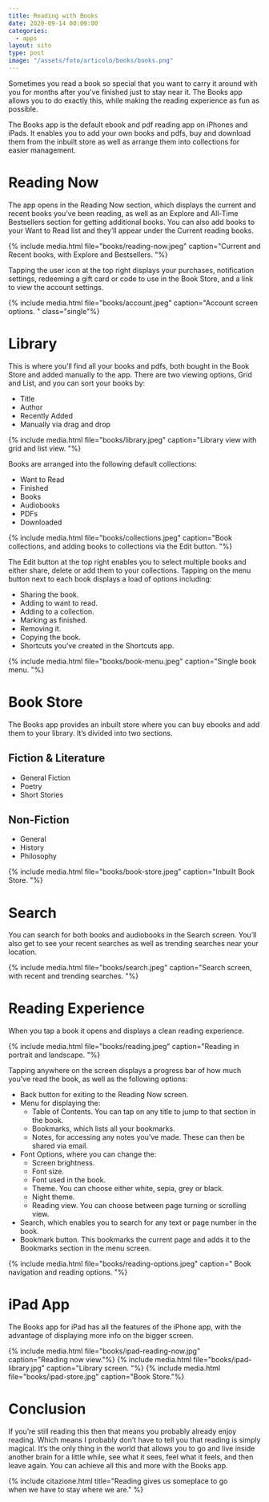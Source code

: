 ```yaml
---
title: Reading with Books
date: 2020-09-14 00:00:00
categories:
  - apps
layout: sito
type: post
image: "/assets/foto/articolo/books/books.png"
---
```


Sometimes you read a book so special that you want to carry it around with you for months after you've finished just to stay near it. The Books app allows you to do exactly this, while making the reading experience as fun as possible.

The Books app is the default ebook and pdf reading app on iPhones and iPads. It enables you to add your own books and pdfs, buy and download them from the inbuilt store as well as arrange them into collections for easier management.

# Reading Now

The app opens in the Reading Now section, which displays the current and recent books you’ve been reading, as well as an Explore and All-Time Bestsellers section for getting additional books. You can also add books to your Want to Read list and they’ll appear under the Current reading books.

{% include media.html file="books/reading-now.jpeg" caption="Current and Recent books, with Explore and Bestsellers. "%}

Tapping the user icon at the top right displays your purchases, notification settings, redeeming a gift card or code to use in the Book Store, and a link to view the account settings.

{% include media.html file="books/account.jpeg" caption="Account screen options. " class="single"%}

# Library

This is where you’ll find all your books and pdfs, both bought in the Book Store and added manually to the app. There are two viewing options, Grid and List, and you can sort your books by:

* Title
* Author
* Recently Added
* Manually via drag and drop

{% include media.html file="books/library.jpeg" caption="Library view with grid and list view. "%}

Books are arranged into the following default collections:

* Want to Read
* Finished
* Books
* Audiobooks
* PDFs
* Downloaded

{% include media.html file="books/collections.jpeg" caption="Book collections, and adding books to collections via the Edit button. "%}

The Edit button at the top right enables you to select multiple books and either share, delete or add them to your collections. Tapping on the menu button next to each book displays a load of options including:

* Sharing the book.
* Adding to want to read.
* Adding to a collection.
* Marking as finished.
* Removing it.
* Copying the book.
* Shortcuts you’ve created in the Shortcuts app.

{% include media.html file="books/book-menu.jpeg" caption="Single book menu. "%}

# Book Store

The Books app provides an inbuilt store where you can buy ebooks and add them to your library. It’s divided into two sections.

## Fiction & Literature
* General Fiction
* Poetry
* Short Stories

## Non-Fiction
* General
* History
* Philosophy

{% include media.html file="books/book-store.jpeg" caption="Inbuilt Book Store. "%}

# Search

You can search for both books and audiobooks in the Search screen. You’ll also get to see your recent searches as well as trending searches near your location.

{% include media.html file="books/search.jpeg" caption="Search screen, with recent and trending searches. "%}

# Reading Experience

When you tap a book it opens and displays a clean reading experience.

{% include media.html file="books/reading.jpeg" caption="Reading in portrait and landscape. "%}

Tapping anywhere on the screen displays a progress bar of how much you’ve read the book, as well as the following options:

* Back button for exiting to the Reading Now screen.
* Menu for displaying the:
  * Table of Contents. You can tap on any title to jump to that section in the book.
  * Bookmarks, which lists all your bookmarks.
  * Notes, for accessing any notes you’ve made. These can then be shared via email.
* Font Options, where you can change the:
  * Screen brightness.
  * Font size.
  * Font used in the book.
  * Theme. You can choose either white, sepia, grey or black.
  * Night theme.
  * Reading view. You can choose between page turning or scrolling view.
* Search, which enables you to search for any text or page number in the book.
* Bookmark button. This bookmarks the current page and adds it to the Bookmarks section in the menu screen.

{% include media.html file="books/reading-options.jpeg" caption=" Book navigation and reading options. "%}

# iPad App

The Books app for iPad has all the features of the iPhone app, with the advantage of displaying more info on the bigger screen.

{% include media.html file="books/ipad-reading-now.jpg" caption="Reading now view."%} {% include media.html file="books/ipad-library.jpg" caption="Library screen. "%} {% include media.html file="books/ipad-store.jpg" caption="Book Store."%}

# Conclusion

If you’re still reading this then that means you probably already enjoy reading. Which means I probably don’t have to tell you that reading is simply magical. It’s the only thing in the world that allows you to go and live inside another brain for a little while, see what it sees, feel what it feels, and then leave again. You can achieve all this and more with the Books app.

{% include citazione.html title="Reading gives us someplace to go <br>when we have to stay where we are." %}